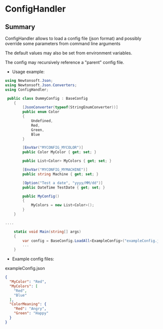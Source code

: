# ConfigHandler

## Summary
ConfigHandler allows to load a config file (json format) and possibly override some parameters from command line arguments

The default values may also be set from environment variables.

The config may recursively reference a "parent" config file.

- Usage example:
```csharp
using Newtonsoft.Json;
using Newtonsoft.Json.Converters;
using ConfigHandler;

 public class DummyConfig : BaseConfig
    {
        [JsonConverter(typeof(StringEnumConverter))]
        public enum Color
        {
            Undefined,
            Red,
            Green,
            Blue
        }

        [EnvVar("MYCONFIG_MYCOLOR")]
        public Color MyColor { get; set; }

        public List<Color> MyColors { get; set; }

        [EnvVar("MYCONFIG_MYMACHINE")]
        public string Machine { get; set; }

        [Option("Test a date", "yyyy/MM/dd")]
        public DateTime TestDate { get; set; }

        public MyConfig()
        {
            MyColors = new List<Color>();
        }
    }

....

    static void Main(string[] args)
    {
        var config = BaseConfig.LoadAll<ExampleConfig>("exampleConfig.json", args);
        ...
    }

```

- Example config files:

exampleConfig.json
```json
{
  "MyColor": "Red",
  "MyColors": [
    "Red",
    "Blue"
  ],
  "ColorMeaning": {
    "Red": "Angry",
    "Green": "Happy"
  }
}

```
